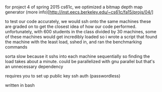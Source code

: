for project 4 of spring 2015 cs61c, we optimized a bitmap depth map generator (more info)[http://inst.eecs.berkeley.edu/~cs61c/fa15/projs/04/] 

to test our code accurately, we would ssh onto the same machines these are graded on to get the closest idea of how our code performed. unfortunately, with 600 students in the class divided by 30 machines, some of these machines would get incredibly loaded so i wrote a script that found the machine with the least load, sshed in, and ran the benchmarking commands

sorta slow because it sshs into each machine sequentially so finding the load takes about a minute. could be parallelized with gnu parallel but that's an unnecessary dependency

requires you to set up public key ssh auth (passwordless)

written in bash
